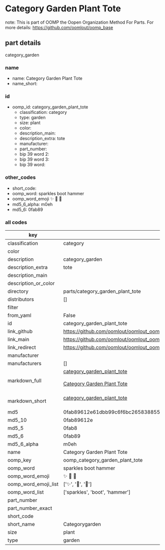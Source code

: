 # Category Garden Plant Tote  

note: This is part of OOMP the Oopen Organization Method For Parts. For more details: https://github.com/oomlout/oomp_base

##  part details
  



category_garden



### name
* name: Category Garden Plant Tote
* name_short: 
### id
* oomp_id: category_garden_plant_tote
  * classification: category
  * type: garden
  * size: plant
  * color: 
  * description_main: 
  * description_extra: tote
  * manufacturer: 
  * part_number: 
  * bip 39 word 2: 
  * bip 39 word 3: 
  * bip 39 word: 

### other_codes
* short_code: 
* oomp_word: sparkles boot hammer
* oomp_word_emoji :sparkles: :boot: :hammer:
* md5_6_alpha: m0eh
* md5_6: 0fab89









### all codes 
| key | value |  
| --- | --- |  
| classification | category |  
| color |  |  
| description | category_garden |  
| description_extra | tote |  
| description_main |  |  
| description_or_color |   |  
| directory | parts/category_garden_plant_tote |  
| distributors | [] |  
| filter |  |  
| from_yaml | False |  
| id | category_garden_plant_tote |  
| link_github | https://github.com/oomlout/oomlout_oomp_version_1_messy/tree/main/parts/category_garden_plant_tote |  
| link_main | https://github.com/oomlout/oomlout_oomp_version_1_messy/tree/main/parts/category_garden_plant_tote |  
| link_redirect | https://github.com/oomlout/oomlout_oomp_version_1_messy/tree/main/parts/category_garden_plant_tote |  
| manufacturer |  |  
| manufacturers | [] |  
| markdown_full | [category_garden_plant_tote](none)<br>[](none)<br>[Category Garden Plant Tote](none)<br><br> |  
| markdown_short | [category_garden_plant_tote](none)<br><br> |  
| md5 | 0fab89612e61dbb99c6f6bc265838855 |  
| md5_10 | 0fab89612e |  
| md5_5 | 0fab8 |  
| md5_6 | 0fab89 |  
| md5_6_alpha | m0eh |  
| name | Category Garden Plant Tote |  
| oomp_key | oomp_category_garden_plant_tote |  
| oomp_word | sparkles boot hammer |  
| oomp_word_emoji | :sparkles: :boot: :hammer: |  
| oomp_word_emoji_list | [':sparkles:', ':boot:', ':hammer:'] |  
| oomp_word_list | ['sparkles', 'boot', 'hammer'] |  
| part_number |  |  
| part_number_exact |  |  
| short_code |  |  
| short_name | Categorygarden |  
| size | plant |  
| type | garden |  
